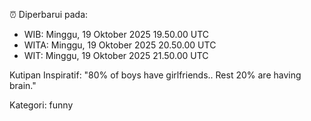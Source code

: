 ⏰ Diperbarui pada:
- WIB: Minggu, 19 Oktober 2025 19.50.00 UTC
- WITA: Minggu, 19 Oktober 2025 20.50.00 UTC
- WIT: Minggu, 19 Oktober 2025 21.50.00 UTC

Kutipan Inspiratif:
"80% of boys have girlfriends.. Rest 20% are having brain."


Kategori: funny

